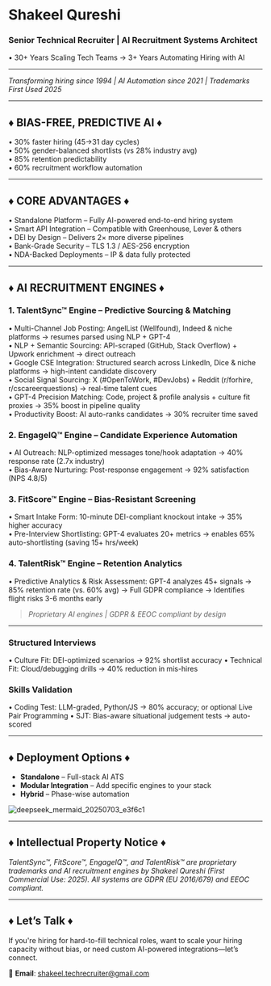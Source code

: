 # Shakeel Qureshi  
### Senior Technical Recruiter | AI Recruitment Systems Architect  
• 30+ Years Scaling Tech Teams → 3+ Years Automating Hiring with AI  

---


*Transforming hiring since 1994 | AI Automation since 2021 | Trademarks First Used 2025*

---

## ♦ BIAS-FREE, PREDICTIVE AI ♦
• 30% faster hiring (45→31 day cycles)  
• 50% gender-balanced shortlists (vs 28% industry avg)  
• 85% retention predictability  
• 60% recruitment workflow automation

---

## ♦ CORE ADVANTAGES ♦
• Standalone Platform – Fully AI-powered end-to-end hiring system  
• Smart API Integration – Compatible with Greenhouse, Lever & others  
• DEI by Design – Delivers 2× more diverse pipelines  
• Bank-Grade Security – TLS 1.3 / AES-256 encryption  
• NDA-Backed Deployments – IP & data fully protected  

---

## ♦ AI RECRUITMENT ENGINES ♦

### 1. TalentSync™ Engine – Predictive Sourcing & Matching
• Multi-Channel Job Posting: AngelList (Wellfound), Indeed & niche platforms  → resumes parsed using NLP + GPT-4  
• NLP + Semantic Sourcing: API-scraped (GitHub, Stack Overflow) + Upwork enrichment → direct outreach  
• Google CSE Integration: Structured search across LinkedIn, Dice & niche platforms → high-intent candidate discovery  
• Social Signal Sourcing: X (#OpenToWork, #DevJobs) + Reddit (r/forhire, r/cscareerquestions) → real-time talent cues  
• GPT-4 Precision Matching: Code, project & profile analysis + culture fit proxies → 35% boost in pipeline quality  
• Productivity Boost: AI auto-ranks candidates → 30% recruiter time saved  

### 2. EngageIQ™ Engine – Candidate Experience Automation
• AI Outreach: NLP-optimized messages tone/hook adaptation → 40% response rate (2.7x industry)  
• Bias-Aware Nurturing: Post-response engagement → 92% satisfaction (NPS 4.8/5)  

### 3. FitScore™ Engine – Bias-Resistant Screening
• Smart Intake Form: 10-minute DEI-compliant knockout intake → 35% higher accuracy  
• Pre-Interview Shortlisting: GPT-4 evaluates 20+ metrics → enables 65% auto-shortlisting (saving 15+ hrs/week)  

### 4. TalentRisk™ Engine – Retention Analytics
• Predictive Analytics & Risk Assessment: GPT-4 analyzes 45+ signals → 85% retention rate (vs. 60% avg)
→ Full GDPR compliance
→ Identifies flight risks 3-6 months early


> *Proprietary AI engines | GDPR & EEOC compliant by design*


---

### Structured Interviews
• Culture Fit: DEI-optimized scenarios → 92% shortlist accuracy
• Technical Fit: Cloud/debugging drills → 40% reduction in mis-hires

### Skills Validation
• Coding Test: LLM-graded, Python/JS → 80% accuracy; or optional Live Pair Programming
• SJT: Bias-aware situational judgement tests → auto-scored

---

## ♦ Deployment Options ♦
- **Standalone** – Full-stack AI ATS  
- **Modular Integration** – Add specific engines to your stack  
- **Hybrid** – Phase-wise automation
  
![deepseek_mermaid_20250703_e3f6c1](https://github.com/user-attachments/assets/5c6704ed-2b07-475b-a97a-6e8454857d2b)

---


## ♦ Intellectual Property Notice ♦
*TalentSync™, FitScore™, EngageIQ™, and TalentRisk™ are proprietary trademarks and AI recruitment engines by Shakeel Qureshi (First Commercial Use: 2025). All systems are GDPR (EU 2016/679) and EEOC compliant.*

---

## ♦ Let’s Talk ♦
If you're hiring for hard-to-fill technical roles, want to scale your hiring capacity without bias, or need custom AI-powered integrations—let’s connect.

📩 **Email**: shakeel.techrecruiter@gmail.com

